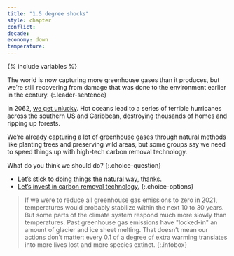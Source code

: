 ```yaml
---
title: "1.5 degree shocks"
style: chapter
conflict: 
decade: 
economy: down
temperature: 
---
```


{% include variables %}


The world is now capturing more greenhouse gases than it produces, but we’re still recovering from damage that was done to the environment earlier in the century.
{:.leader-sentence}

In 2062, [we get unlucky](#infobox). Hot oceans lead to a series of terrible hurricanes across the southern US and Caribbean, destroying thousands of homes and ripping up forests.

We’re already capturing a lot of greenhouse gases through natural methods like planting trees and preserving wild areas, but some groups say we need to speed things up with high-tech carbon removal technology.

What do you think we should do?
{:.choice-question}

- [Let’s stick to doing things the natural way, thanks.](chapter_eco-mitigation.html)
- [Let’s invest in carbon removal technology.](chapter_high-tech-1-5-mitigation.html)
{:.choice-options}

> If we were to reduce all greenhouse gas emissions to zero in 2021, temperatures would probably stabilize within the next 10 to 30&nbsp;years. But some parts of the climate system respond much more slowly than temperatures. Past greenhouse gas emissions have "locked-in" an amount of glacier and ice sheet melting. That doesn’t mean our actions don’t matter: every 0.1 of a degree of extra warming translates into more lives lost and more species extinct.
{:.infobox}

